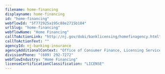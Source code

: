 ```yaml
---
filename: home-financing
displayname: home-financing
id: "home-financing"
webflowId: "5f772925a195c88e2715b184"
urlSlug: "home-financing"
webflowName: "Home Financing"
callToActionLink: "http://nj.gov/dobi/banklicensing/homefinagency.html"
callToActionText: ""
agencyId: nj-banking-insurance
agencyAdditionalContext: "Office of Consumer Finance, Licensing Services"
divisionPhone: "(609) 292-7272"
webflowIndustry: "Home Financing"
licenseCertificationClassification: "LICENSE"
---
```


